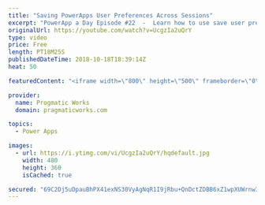 ```yaml
---
title: "Saving PowerApps User Preferences Across Sessions"
excerpt: "PowerApp a Day Episode #22  -  Learn how to use save user preferences and how to build a tutorial for your users that can be automatically skipped  in the future after they click Skip.  This pattern can be used for menus and color saving as well.   Power App Training: https://pragmaticworks.com/Training/On-Demand-Training/Introduction-to-Powerapps"
originalUrl: https://youtube.com/watch?v=UcgzIa2uQrY
type: video
price: Free
length: PT18M25S
publishedDateTime: 2018-10-18T18:39:14Z
heat: 50

featuredContent: "<iframe width=\"800\" height=\"500\" frameborder=\"0\" src=\"https://www.youtube.com/embed/UcgzIa2uQrY\" allow=\"accelerometer; autoplay; encrypted-media; gyroscope; picture-in-picture\" allowfullscreen></iframe>"

provider:
  name: Progmatic Works
  domain: pragmaticworks.com

topics:
  - Power Apps

images:
  - url: https://i.ytimg.com/vi/UcgzIa2uQrY/hqdefault.jpg
    width: 480
    height: 360
    isCached: true

secured: "69C2Dj5uDpauBhPX41exNS30VyAgNqR1I9jRbu+QnDctZDBB6xZ1wpXUWrnw3fSzI85t7X9NIpuhff8P0VwH2Mo+JRaA2yvsS0hDPH31kM/nsCMfbet0K6VKsZ0S1BjH32BytIeMWNvMaPtFOamuyJ5tvy1Jwq23WeUWNobnlbI/K35neKmjOSvzrGYziacWJ5XVzqyZWu1iIXHtr50efRJ9Rz6zm1JNHQsCRtEg+OX0c7bP154LD8+mpT/X0hkmSgdYTLS5LriN/16/hH6dliiGIGMbY6dxkluYXeMpN4ETBtK1st/b109EZF9uWza4Sl6kZZVxO1nZtN7n9INTWLPrVIihapxgofyIU3BWAoTfJ5JtrQRhDp9un0T7AaA+GagpOolYAXZUI/Xb2JJR3lOFA1NRGN8/NJdXZMwNDA4=;tZSOTw6LXPPvurO6Igtm8w=="
---
```


